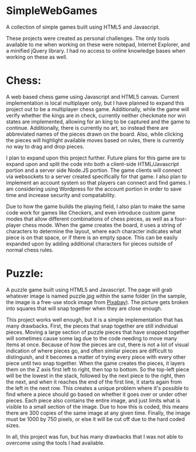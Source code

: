 # SimpleWebGames
A collection of simple games built using HTML5 and Javascript. 

These projects were created as personal challenges.  The only tools available to me when working on these were notepad, Internet Explorer, and a minified jQuery library.  I had no access to online knowledge bases when working on these as well.

# Chess:
A web based chess game using Javascript and HTML5 canvas. Current implementation is local multiplayer only, but I have planned to expand this project out to be a multiplayer chess game. Additionally, while the game will verify whether the kings are in check, currently neither checkmate nor win states are implemented, allowing for an king to be captured and the game to continue.  Additionally, there is currently no art, so instead there are abbreviated names of the pieces drawn on the board.  Also, while clicking the pieces will highlight available moves based on rules, there is currently no way to drag and drop pieces.

I plan to expand upon this project further. Future plans for this game are to expand upon and split the code into both a client-side HTML/Javascript portion and a server side Node.JS portion.  The game clients will connect via websockets to a server created specifically for that game.  I also plan to implement an account system so that players can connect and find games.  I am considering using Wordpress for the account portion in order to save time and increase security and compatability.  

Due to how the game builds the playing field, I also plan to make the same code work for games like Checkers, and even introduce custom game modes that allow different combinations of chess pieces, as well as a four-player chess mode.  When the game creates the board, it uses a string of characters to determine the layout, where each character indicates what piece is on that space, or if there is an empty space.  This can be easily expanded upon by adding additional characters for pieces outside of normal chess rules.

# Puzzle:
A puzzle game built using HTML5 and Javascript.  The page will grab whatever image is named puzzle.jpg within the same folder (in the sample, the image is a free-use stock image from [Pixabay](https://pixabay.com/en/tartan-track-career-runway-2678544/)).  The picture gets broken into squares that will snap together when they are close enough.

This project works well enough, but it is a simple implementation that has many drawbacks.  First, the pieces that snap together are still individual pieces.  Moving a large section of puzzle pieces that have snapped together will sometimes cause some lag due to the code needing to move many items at once.  Because of how the pieces are cut, there is not a lot of visual indication of where pieces go, and often similar pieces are difficult to distinguish, and it becomes a matter of trying every piece with every other piece until two snap together.  When the game creates the pieces, it layers them on the Z axis first left to right, then top to bottom.  So the top-left piece will be the lowest in the stack, followed by the next piece to the right, then the next, and when it reaches the end of the first line, it starts again from the left in the next row.  This creates a unique problem where it's possible to find where a piece should go based on whether it goes over or under other pieces.  Each piece also contains the entire image, and just limits what is visible to a small section of the image.  Due to how this is coded, this means there are 300 copies of the same image at any given time.  Finally, the image must be 1000 by 750 pixels, or else it will be cut off due to the hard coded sizes.

In all, this project was fun, but has many drawbacks that I was not able to overcome using the tools I had available.
